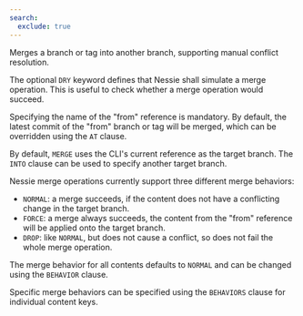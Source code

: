 ```yaml
---
search:
  exclude: true
---
```

<!--start-->

Merges a branch or tag into another branch, supporting manual conflict resolution.

The optional `DRY` keyword defines that Nessie shall simulate a merge operation. This is useful to
check whether a merge operation would succeed.

Specifying the name of the "from" reference is mandatory. By default, the latest commit of the "from"
branch or tag will be merged, which can be overridden using the `AT` clause.

By default, `MERGE` uses the CLI's current reference as the target branch. The `INTO` clause can
be used to specify another target branch.

Nessie merge operations currently support three different merge behaviors:

* `NORMAL`: a merge succeeds, if the content does not have a conflicting change in the target branch.
* `FORCE`: a merge always succeeds, the content from the "from" reference will be applied onto the target branch.
* `DROP`: like `NORMAL`, but does not cause a conflict, so does not fail the whole merge operation.

The merge behavior for all contents defaults to `NORMAL` and can be changed using the `BEHAVIOR` clause.

Specific merge behaviors can be specified using the `BEHAVIORS` clause for individual content keys.
